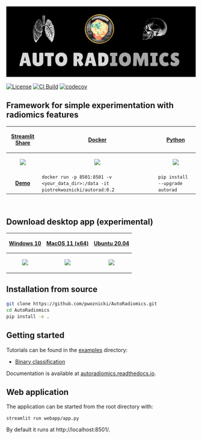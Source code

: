 <p align="center">
<br>
  <img src="docs/images/logo.png" alt="AutoRadiomics">
</p>

[![License](https://img.shields.io/badge/license-Apache%202.0-green.svg)](https://opensource.org/licenses/Apache-2.0)
[![CI Build](https://github.com/pwoznicki/AutoRadiomics/actions/workflows/testing.yml/badge.svg)](https://github.com/pwoznicki/AutoRadiomics/commits/develop)
[![codecov](https://codecov.io/gh/pwoznicki/AutoRadiomics/branch/develop/graph/badge.svg)](https://codecov.io/gh/pwoznicki/AutoRadiomics)

## Framework for simple experimentation with radiomics features

| <p align="center"><a href="https://pwoznicki-autoradiomics-autoradwebappapp-feature-desktop-4lpmpi.streamlitapp.com"> Streamlit Share | <p align="center"><a href="https://hub.docker.com/repository/docker/piotrekwoznicki/autorad"> Docker          | <p align="center"><a href="https://pypi.org/project/autorad/"> Python                                          |
| ------------------------------------------------------------------------------------------------------------------ | ------------------------------------------------------------------------------------------------------------- | -------------------------------------------------------------------------------------------------------------- |
| <p align="center"><img src="https://github.com/pwoznicki/AutoRadiomics/raw/main/docs/images/streamlit.png" /></p>  | <p align="center"><img src="https://github.com/pwoznicki/AutoRadiomics/raw/main/docs/images/docker.png"/></p> | <p align="center"><img src="https://github.com/pwoznicki/AutoRadiomics/raw/main/docs/images/python.png" /></p> |
| <p align="center"><a href="https://pwoznicki-autoradiomics-autoradwebappapp-feature-desktop-4lpmpi.streamlitapp.com"> **Demo**        | `docker run -p 8501:8501 -v <your_data_dir>:/data -it piotrekwoznicki/autorad:0.2`                            | `pip install --upgrade autorad`                                                                                |

&nbsp;


## Download desktop app (experimental)
| <p align="center"><a href="https://drive.google.com/uc?export=download&id=1fZyBeMvFUZXn7ND_FgeQRV3W68Dn6zZb"> Windows 10 | <p align="center"><a href="https://drive.google.com/uc?export=download&id=1N3JLv2h00Pp8XfwWXbBWvr7OnQ2h9pNu"> MacOS 11 (x64) | <p align="center"><a href="https://drive.google.com/uc?export=download&id=1SDG7J5ucwd4Nkq-5fAeArLKvHTcD045M"> Ubuntu 20.04                                          |
| ------------------------------------------------------------------------------------------------------------------ | ------------------------------------------------------------------------------------------------------------- | -------------------------------------------------------------------------------------------------------------- |
| <p align="center"><img src="https://github.com/pwoznicki/AutoRadiomics/raw/main/docs/images/windows.png" /></p>  | <p align="center"><img src="https://github.com/pwoznicki/AutoRadiomics/raw/main/docs/images/macos.png"/></p> | <p align="center"><img src="https://github.com/pwoznicki/AutoRadiomics/raw/main/docs/images/ubuntu.png" /></p> |


## Installation from source

```bash
git clone https://github.com/pwoznicki/AutoRadiomics.git
cd AutoRadiomics
pip install -e .
```

## Getting started

Tutorials can be found in the [examples](./examples/) directory:

- [Binary classification](./examples/example_WORC.ipynb)

Documentation is available at [autoradiomics.readthedocs.io](https://autoradiomics.readthedocs.io/en/latest/).

## Web application

The application can be started from the root directory with:

```
streamlit run webapp/app.py
```

By default it runs at http://localhost:8501/.
